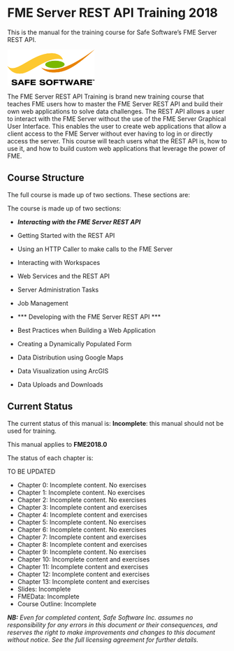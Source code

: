 <!--This file duplicates a little of the content to follow, but is added here because the content of this file is used for the landing page on GitBook-->

# FME Server REST API Training 2018 #

This is the manual for the training course for Safe Software’s FME Server REST API.

![](./Safe_RGB_transparent200.png)

The FME Server REST API Training is brand new training course that teaches FME users how to master the FME Server REST API and build their own web applications to solve data challenges. The REST API allows a user to interact with the FME Server without the use of the FME Server Graphical User Interface. This enables the user to create web applications that allow a client access to the FME Server without ever having to log in or directly access the server. This course will teach users what the REST API is, how to use it, and how to build custom web applications that leverage the power of FME.

## Course Structure ##

The full course is made up of two sections. These sections are:

The course is made up of two sections:

- ***Interacting with the FME Server REST API***

 - Getting Started with the REST API

 - Using an HTTP Caller to make calls to the FME Server

 - Interacting with Workspaces

 - Web Services and the REST API

 - Server Administration Tasks

 - Job Management

- *** Developing with the FME Server REST API ***

 - Best Practices when Building a Web Application

 - Creating a Dynamically Populated Form

 - Data Distribution using Google Maps

 - Data Visualization using ArcGIS

 - Data Uploads and Downloads   

## Current Status ##

The current status of this manual is: **Incomplete**: this manual should not be used for training.

This manual applies to **FME2018.0**

The status of each chapter is:

TO BE UPDATED

- Chapter 0: Incomplete content. No exercises
- Chapter 1: Incomplete content. No exercises
- Chapter 2: Incomplete content. No exercises
- Chapter 3: Incomplete content and exercises
- Chapter 4: Incomplete content and exercises
- Chapter 5: Incomplete content. No exercises
- Chapter 6: Incomplete content. No exercises
- Chapter 7: Incomplete content and exercises
- Chapter 8: Incomplete content and exercises
- Chapter 9: Incomplete content. No exercises
- Chapter 10: Incomplete content and exercises
- Chapter 11: Incomplete content and exercises
- Chapter 12: Incomplete content and exercises
- Chapter 13: Incomplete content and exercises
- Slides: Incomplete
- FMEData: Incomplete
- Course Outline: Incomplete

***NB:*** *Even for completed content, Safe Software Inc. assumes no responsibility for any errors in this document or their consequences, and reserves the right to make improvements and changes to this document without notice. See the full licensing agreement for further details.*
